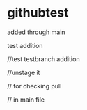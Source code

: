 # githubtest

added through main 

test addition

//test testbranch addition

//unstage it 

// for checking pull 

// in main file 
